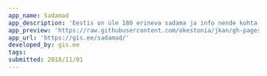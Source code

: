 ```yaml
---
app_name: Sadamad
app_description: 'Eestis on üle 180 erineva sadama ja info nende kohta on olemas Sadamaregistris. Parema ülevaate jaoks koostasin eraldi kaardirakenduse. PHP skriptiga kogusin andmebaasi ühte GeoJSON faili ja kuvasin Leafleti kaardirakendusele. Markeritele klikkides näeb iga sadama kohta infot omaniku, sadamakapteni ja veesõidukite kohta.'
app_preview: 'https://raw.githubusercontent.com/okestonia/jkan/gh-pages/img/sadamad.PNG'
app_url: 'https://gis.ee/sadamad/'
developed_by: gis.ee
tags:
submitted: 2018/11/01
---
```

